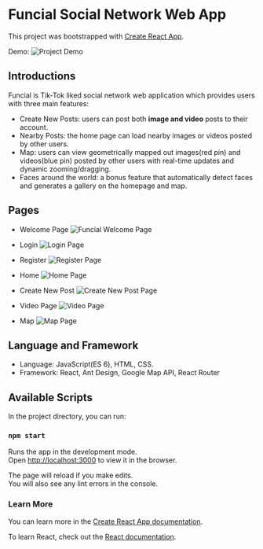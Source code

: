 # Funcial Social Network Web App
This project was bootstrapped with [Create React App](https://github.com/facebook/create-react-app).

Demo: ![Project Demo](https://raw.githubusercontent.com/brisingr2012/TikTok-Alike/master/images/demo.gif "Project Demo")

## Introductions
Funcial is Tik-Tok liked social network web application which provides users with three main features:
- Create New Posts: users can post both **image and video** posts to their account.
- Nearby Posts: the home page can load nearby images or videos posted by other users.
- Map: users can view geometrically mapped out images(red pin) and videos(blue pin) posted by other users with real-time updates and dynamic zooming/dragging.
- Faces around the world: a bonus feature that automatically detect faces and generates a gallery on the homepage and map.

## Pages
- Welcome Page
![Funcial Welcome Page](https://raw.githubusercontent.com/FatFriedFish/Funcial/master/images/welcome.PNG "Funcial Welcome Page")

- Login
 ![Login Page](https://raw.githubusercontent.com/FatFriedFish/Funcial/master/images/login.PNG "login")

- Register
 ![Register Page](https://raw.githubusercontent.com/FatFriedFish/Funcial/master/images/register.PNG "register")
 
- Home
 ![Home Page](https://raw.githubusercontent.com/FatFriedFish/Funcial/master/images/home.PNG "home")

- Create New Post
 ![Create New Post Page](https://raw.githubusercontent.com/FatFriedFish/Funcial/master/images/createnewpost.PNG "Create New Post")

- Video Page
 ![Video Page](https://raw.githubusercontent.com/FatFriedFish/Funcial/master/images/video.PNG "Video Page")

- Map
 ![Map Page](https://raw.githubusercontent.com/FatFriedFish/Funcial/master/images/map.PNG "Map Page")

## Language and Framework
- Language: JavaScript(ES 6), HTML, CSS.
- Framework: React, Ant Design, Google Map API, React Router

## Available Scripts

In the project directory, you can run:

### `npm start`

Runs the app in the development mode.<br>
Open [http://localhost:3000](http://localhost:3000) to view it in the browser.

The page will reload if you make edits.<br>
You will also see any lint errors in the console.

### Learn More

You can learn more in the [Create React App documentation](https://facebook.github.io/create-react-app/docs/getting-started).

To learn React, check out the [React documentation](https://reactjs.org/).

